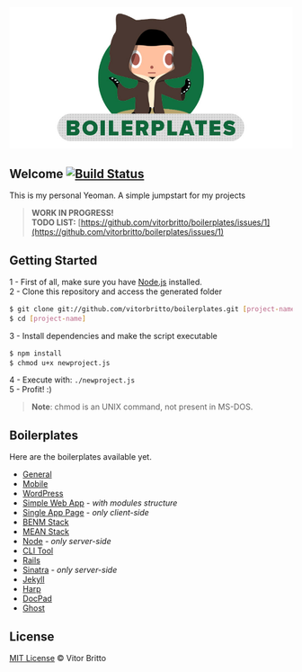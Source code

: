 ![Boilerplates Logo](logo-bp.jpg "Boilerplates")

## Welcome [![Build Status](https://travis-ci.org/vitorbritto/boilerplates.svg)](https://travis-ci.org/vitorbritto/boilerplates)

This is my personal Yeoman. A simple jumpstart for my projects

> **WORK IN PROGRESS!** <br/>
> **TODO LIST:** [https://github.com/vitorbritto/boilerplates/issues/1](https://github.com/vitorbritto/boilerplates/issues/1)


## Getting Started

1 - First of all, make sure you have [Node.js](http://nodejs.org/) installed. <br/>
2 - Clone this repository and access the generated folder

```bash
$ git clone git://github.com/vitorbritto/boilerplates.git [project-name]
$ cd [project-name]
```

3 - Install dependencies and make the script executable

```bash
$ npm install
$ chmod u+x newproject.js
```

4 - Execute with: `./newproject.js` <br/>
5 - Profit! :)

> **Note**: chmod is an UNIX command, not present in MS-DOS.

## Boilerplates

Here are the boilerplates available yet.

- [General](lib/templates/general/)
- [Mobile](lib/templates/mobile/)
- [WordPress](lib/templates/wordpress/)
- [Simple Web App](lib/templates/simpleapp/) - _with modules structure_
- [Single App Page](lib/templates/spa/) - _only client-side_
- [BENM Stack](lib/templates/benmstack/)
- [MEAN Stack](lib/templates/meanstack/)
- [Node](lib/templates/node/) - _only server-side_
- [CLI Tool](lib/templates/clitool/)
- [Rails](lib/templates/rails/)
- [Sinatra](lib/templates/sinatra/)  - _only server-side_
- [Jekyll](lib/templates/jekyll/)
- [Harp](lib/templates/harp/)
- [DocPad](lib/templates/docpad/)
- [Ghost](lib/templates/ghost/)


## License

[MIT License](http://vitorbritto.mit-license.org/) © Vitor Britto
